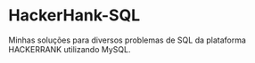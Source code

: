 # HackerHank-SQL


Minhas soluções para diversos problemas de SQL da plataforma HACKERRANK utilizando MySQL.
